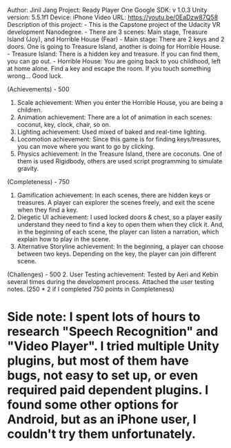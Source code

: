 Author: Jinil Jang
Project: Ready Player One
Google SDK: v 1.0.3
Unity version: 5.5.1f1
Device: iPhone 
Video URL: https://youtu.be/0EaDzw87Q58
Description of this project: 
    - This is the Capstone project of the Udacity VR development Nanodegree.
    - There are 3 scenes: Main stage, Treasure Island (Joy), and Horrible House (Fear)
        - Main stage: There are 2 keys and 2 doors. One is going to Treasure Island, another is doing for Horrible House.
        - Treasure Island: There is a hidden key and treasure. If you can find them, you can go out.
        - Horrible House: You are going back to you childhood, left at home alone. Find a key and escape the room. If you touch something wrong... Good luck. 

(Achievements) - 500
1. Scale achievement: When you enter the Horrible House, you are being a children. 
2. Animation achievement: There are a lot of animation in each scenes: coconut, key, clock, chair, so on.
3. Lighting achievement: Used mixed of baked and real-time lighting.
4. Locomotion achievement: Since this game is for finding keys/treasures, you can move where you want to go by clicking. 
5. Physics achievement: In the Treasure Island, there are coconuts. One of them is used Rigidbody, others are used script programming to simulate gravity.

(Completeness) - 750
1. Gamification achievement: In each scenes, there are hidden keys or treasures. A player can explorer the scenes freely, and exit the scene when they find a key.
2. Diegetic UI achievement: I used locked doors & chest, so a player easily understand they need to find a key to open them when they click it. And, in the beginning of each scene, the player can listen a narration, which explain how to play in the scene.  
3. Alternative Storyline achievement: In the beginning, a player can choose between two keys. Depending on the key, the player can join different scene.

(Challenges) - 500
2. User Testing achievement: Tested by Aeri and Kebin several times during the development process. Attached the user testing notes. (250 * 2 if I completed 750 points in Completeness)

# Side note: I spent lots of hours to research "Speech Recognition" and "Video Player". I tried multiple Unity plugins, but most of them have bugs, not easy to set up, or even required paid dependent plugins. I found some other options for Android, but as an iPhone user, I couldn't try them unfortunately.

